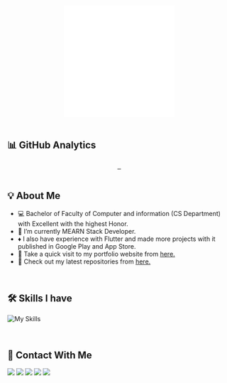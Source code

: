 <div align="center">
  <picture>
    <source media="(prefers-color-scheme: dark)" srcset="logo.gif" width="250" height="250">
    <source media="(prefers-color-scheme: light)" srcset="logo_black.gif" width="250" height="250">
    <img alt="" src="logo_black.gif" width="250" height="250">
  </picture>
</div>
<br>

## 📊 GitHub Analytics
<div align="center">
  <a href="https://github.com/MahmoudSharaf55">
    <picture height="180em">
      <source media="(prefers-color-scheme: dark)" srcset="https://github-readme-stats.vercel.app/api?username=MahmoudSharaf55&show_icons=true&theme=dark&include_all_commits=true&count_private=true">
      <source media="(prefers-color-scheme: light)" srcset="https://github-readme-stats.vercel.app/api?username=MahmoudSharaf55&show_icons=true&include_all_commits=true&count_private=true">
      <img alt="" height="180em" src="https://github-readme-stats.vercel.app/api?username=MahmoudSharaf55&show_icons=true&theme=dark&include_all_commits=true&count_private=true">
    </picture>
    <picture height="180em">
      <source media="(prefers-color-scheme: dark)" srcset="https://github-readme-stats.vercel.app/api/top-langs/?username=MahmoudSharaf55&layout=compact&langs_count=8&theme=dark">
      <source media="(prefers-color-scheme: light)" srcset="https://github-readme-stats.vercel.app/api/top-langs/?username=MahmoudSharaf55&layout=compact&langs_count=8">
      <img alt="" height="180em" src="https://github-readme-stats.vercel.app/api/top-langs/?username=MahmoudSharaf55&layout=compact&langs_count=8&theme=dark">
    </picture>
    <picture height="180em">
      <source media="(prefers-color-scheme: dark)" srcset="https://github-readme-streak-stats.herokuapp.com?user=MahmoudSharaf55&theme=dark&date_format=M%20j%5B%2C%20Y%5D">
      <source media="(prefers-color-scheme: light)" srcset="https://github-readme-streak-stats.herokuapp.com?user=MahmoudSharaf55&date_format=M%20j%5B%2C%20Y%5D">
      <img alt="" height="180em" src="https://github-readme-streak-stats.herokuapp.com?user=MahmoudSharaf55&theme=dark&date_format=M%20j%5B%2C%20Y%5D">
    </picture>
  </a>
</div>

<br>

## 💡 About Me

- 💻 Bachelor of Faculty of Computer and information (CS Department) with Excellent with the highest Honor.
- 🌱 I’m currently MEARN Stack Developer.
- ♦️ I also have experience with Flutter and made more projects with it published in Google Play and App Store.
- 📌 Take a quick visit to my portfolio website from [here.](https://sharaf.vercel.app)
- 🔗 Check out my latest repositories from [here.](https://github.com/MahmoudSharaf55)

<br>

## 🛠️ Skills I have

![My Skills](https://skillicons.dev/icons?i=nodejs,html,css,js,ts,angular,react,electron,flutter,java,mongodb,mysql,firebase)

<br>

## 📱 Contact With Me

<div> 
<a href="https://www.facebook.com/mahmoud.abdalla.sharaf55/" target="_blank"><img src="https://img.shields.io/badge/Facebook-1877F2?style=for-the-badge&logo=facebook&logoColor=white" target="_blank"></a>
<a href="https://twitter.com/Ma7MOoOD_SHaRaF" target="_blank"><img src="https://img.shields.io/badge/Twitter-1DA1F2?style=for-the-badge&logo=twitter&logoColor=white" target="_blank"></a>
<a href="mailto:mahmoudsharf55@gmail.com" target="_blank"><img src="https://img.shields.io/badge/Gmail-D14836?style=for-the-badge&logo=gmail&logoColor=white" target="_blank"></a>
<a href="https://wa.me/+2011100568681" target="_blank"><img src="https://img.shields.io/badge/WhatsApp-25D366?style=for-the-badge&logo=whatsapp&logoColor=white" target="_blank"></a>
<a href="https://www.linkedin.com/in/mahmoud-sharaf-51aab3171/" target="_blank"><img src="https://img.shields.io/badge/LinkedIn-0077B5?style=for-the-badge&logo=linkedin&logoColor=white" target="_blank"></a>

</div>

<br>

